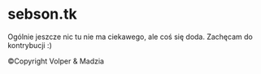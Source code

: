 # sebson.tk

Ogólnie jeszcze nic tu nie ma ciekawego, ale coś się doda. Zachęcam do kontrybucji :)

©Copyright Volper & Madzia
